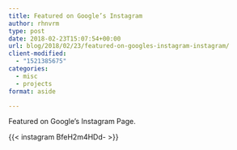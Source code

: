 ```yaml
---
title: Featured on Google’s Instagram
author: rhnvrm
type: post
date: 2018-02-23T15:07:54+00:00
url: blog/2018/02/23/featured-on-googles-instagram-instagram/
client-modified:
  - "1521385675"
categories:
  - misc
  - projects
format: aside

---
```

Featured on Google&#8217;s Instagram Page.


{{< instagram BfeH2m4HDd- >}}
  
  